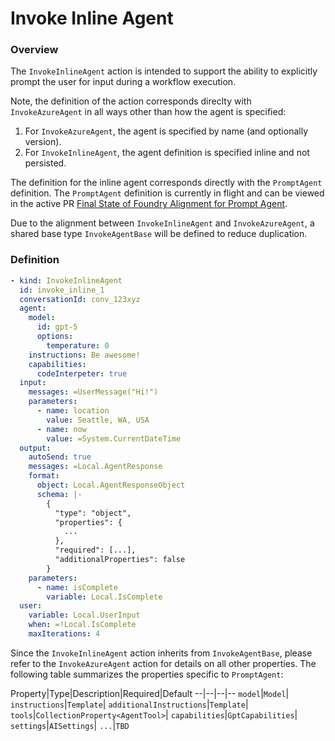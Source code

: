 # Invoke Inline Agent

### Overview

The `InvokeInlineAgent` action is intended to support the ability to explicitly prompt the user for input during a workflow execution. 

Note, the definition of the action corresponds direclty with `InvokeAzureAgent` in all ways other than how the agent is specified:

1. For `InvokeAzureAgent`, the agent is specified by name (and optionally version).
1. For `InvokeInlineAgent`, the agent definition is specified inline and not persisted.

The definition for the inline agent corresponds directly with the `PromptAgent` definition.
The `PromptAgent` definition is currently in flight and can be viewed in the active PR 
[Final State of Foundry Alignment for Prompt Agent](https://msazure.visualstudio.com/CCI/_git/ObjectModel/pullrequest/13793226).

Due to the alignment between `InvokeInlineAgent` and `InvokeAzureAgent`, a shared base type `InvokeAgentBase` will be defined to reduce duplication.

### Definition

```yaml
- kind: InvokeInlineAgent
  id: invoke_inline_1
  conversationId: conv_123xyz
  agent:
    model: 
      id: gpt-5
      options:
        temperature: 0
    instructions: Be awesome!
    capabilities:
      codeInterpeter: true      
  input:
    messages: =UserMessage("Hi!")
    parameters:
      - name: location
        value: Seattle, WA, USA
      - name: now
        value: =System.CurrentDateTime
  output:
    autoSend: true
    messages: =Local.AgentResponse
    format:
      object: Local.AgentResponseObject
      schema: |-
        {
          "type": "object",
          "properties": {
            ...
          },
          "required": [...],
          "additionalProperties": false
        }    
    parameters:
      - name: isComplete
        variable: Local.IsComplete       
  user:
    variable: Local.UserInput
    when: =!Local.IsComplete
    maxIterations: 4
```

Since the `InvokeInlineAgent` action inherits from `InvokeAgentBase`, please refer to the `InvokeAzureAgent` action for details on all other properties.
The following table summarizes the properties specific to `PromptAgent`:

Property|Type|Description|Required|Default
--|--|--|--
`model`|`Model`|
`instructions`|`Template`|
`additionalInstructions`|`Template`|
`tools`|`CollectionProperty<AgentTool>`|
`capabilities`|`GptCapabilities`|
`settings`|`AISettings`|
`...`|`TBD`
